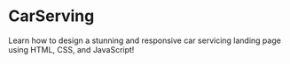 # CarServing
Learn how to design a stunning and responsive car servicing landing page using HTML, CSS, and JavaScript!
